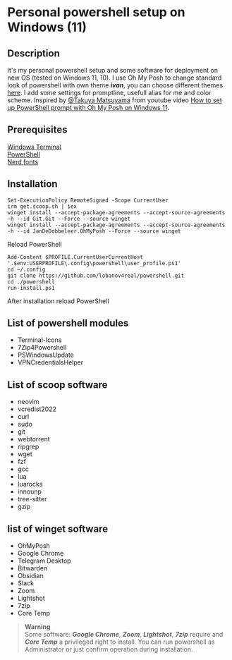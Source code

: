 # Personal powershell setup on Windows (11)

## Description

It's my personal powershell setup and some software for deployment on new OS (tested on Windows 11, 10). I use Oh My Posh to change standard look of powershell with own theme ***ivan***, you can choose different themes [here](https://ohmyposh.dev/docs/themes). I add some settings for promptline, usefull alias for me and color scheme. Inspired by [@Takuya Matsuyama](https://github.com/craftzdog) from youtube video [How to set up PowerShell prompt with Oh My Posh on Windows 11](https://www.youtube.com/watch?v=5-aK2_WwrmM).  
  
## Prerequisites

[Windows Terminal](https://github.com/microsoft/terminal)  
[PowerShell](https://github.com/PowerShell/PowerShell)  
[Nerd fonts](https://github.com/ryanoasis/nerd-fonts)  

## Installation

```
Set-ExecutionPolicy RemoteSigned -Scope CurrentUser
irm get.scoop.sh | iex
winget install --accept-package-agreements --accept-source-agreements -h --id Git.Git --Force --source winget  
winget install --accept-package-agreements --accept-source-agreements -h --id JanDeDobbeleer.OhMyPosh --Force --source winget
```

Reload PowerShell

```
Add-Content $PROFILE.CurrentUserCurrentHost '.$env:USERPROFILE\.config\powershell\user_profile.ps1'
cd ~/.config
git clone https://github.com/lobanov4real/powershell.git
cd ./powershell
run-install.ps1
```  

After installation reload PowerShell

## List of powershell modules

- Terminal-Icons
- 7Zip4Powershell
- PSWindowsUpdate
- VPNCredentialsHelper

## List of scoop software

- neovim
- vcredist2022
- curl
- sudo
- git
- webtorrent
- ripgrep  
- wget  
- fzf  
- gcc  
- lua
- luarocks
- innounp
- tree-sitter  
- gzip

## list of winget software  

- OhMyPosh
- Google Chrome
- Telegram Desktop
- Bitwarden
- Obsidian
- Slack
- Zoom
- Lightshot
- 7zip  
- Core Temp  
  
> **Warning**  
Some software: ***Google Chrome***, ***Zoom***, ***Lightshot***, ***7zip*** require and ***Core Temp*** a privileged right to install. You can run powershell as Administrator or just confirm operation during installation.  
